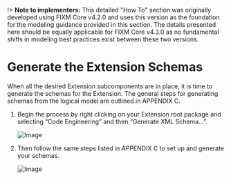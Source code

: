 !> **Note to implementers:** This detailed "How To" section was originally developed using FIXM Core v4.2.0 and uses this version as the foundation for the modeling guidance provided in this section. The details presented here should be equally applicable for FIXM Core v4.3.0 as no fundamental shifts in modeling best practices exist between these two versions.

# Generate the Extension Schemas

When all the desired Extension subcomponents are in place, it is time to
generate the schemas for the Extension. The general steps for generating
schemas from the logical model are outlined in APPENDIX C.

1. Begin the process by right clicking on your Extension root package
    and selecting “Code Engineering” and then “Generate XML Schema…”.

    ![Image](.//media/image228.png)

2. Then follow the same steps listed in APPENDIX C to set up and
    generate your schemas.

    ![Image](.//media/image229.png)
